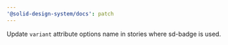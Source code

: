 ```yaml
---
'@solid-design-system/docs': patch
---
```


Update `variant` attribute options name in stories where sd-badge is used.
